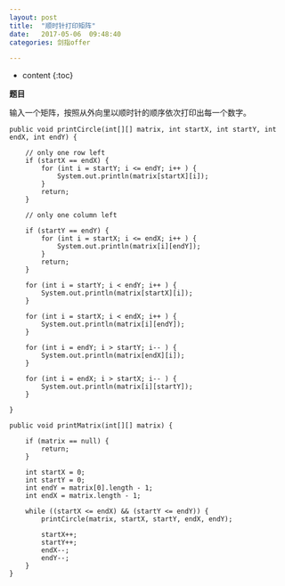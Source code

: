 ```yaml
---
layout: post
title:  "顺时针打印矩阵"
date:   2017-05-06  09:48:40
categories: 剑指offer

---
```


* content
{:toc}

**题目**

输入一个矩阵，按照从外向里以顺时针的顺序依次打印出每一个数字。

	public void printCircle(int[][] matrix, int startX, int startY, int endX, int endY) {  
          
        // only one row left  
        if (startX == endX) {  
            for (int i = startY; i <= endY; i++ ) {  
                System.out.println(matrix[startX][i]);  
            }  
            return;  
        }  
          
        // only one column left  
          
        if (startY == endY) {  
            for (int i = startX; i <= endX; i++ ) {  
                System.out.println(matrix[i][endY]);  
            }  
            return;  
        }  
          
        for (int i = startY; i < endY; i++ ) {  
            System.out.println(matrix[startX][i]);  
        }  
          
        for (int i = startX; i < endX; i++ ) {  
            System.out.println(matrix[i][endY]);  
        }  
          
        for (int i = endY; i > startY; i-- ) {  
            System.out.println(matrix[endX][i]);  
        }  
          
        for (int i = endX; i > startX; i-- ) {  
            System.out.println(matrix[i][startY]);  
        }  
          
    }  
      
    public void printMatrix(int[][] matrix) {  
          
        if (matrix == null) {  
            return;  
        }  
          
        int startX = 0;  
        int startY = 0;  
        int endY = matrix[0].length - 1;  
        int endX = matrix.length - 1;  
          
        while ((startX <= endX) && (startY <= endY)) {  
            printCircle(matrix, startX, startY, endX, endY);  
              
            startX++;  
            startY++;  
            endX--;  
            endY--;  
        }  
    }  